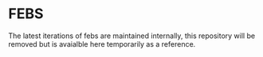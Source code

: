 # FEBS

The latest iterations of febs are maintained internally, this repository will be removed but is avaialble here temporarily as a reference.
